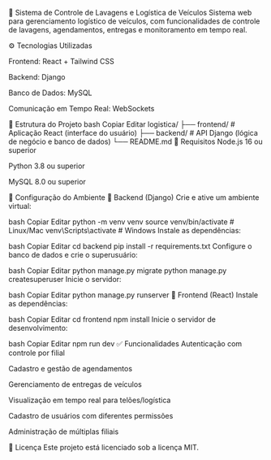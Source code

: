 🚗 Sistema de Controle de Lavagens e Logística de Veículos
Sistema web para gerenciamento logístico de veículos, com funcionalidades de controle de lavagens, agendamentos, entregas e monitoramento em tempo real.

⚙️ Tecnologias Utilizadas

Frontend: React + Tailwind CSS

Backend: Django

Banco de Dados: MySQL

Comunicação em Tempo Real: WebSockets


📁 Estrutura do Projeto
bash
Copiar
Editar
logistica/
├── frontend/         # Aplicação React (interface do usuário)
├── backend/          # API Django (lógica de negócio e banco de dados)
└── README.md
📌 Requisitos
Node.js 16 ou superior

Python 3.8 ou superior

MySQL 8.0 ou superior

🚀 Configuração do Ambiente
🔧 Backend (Django)
Crie e ative um ambiente virtual:

bash
Copiar
Editar
python -m venv venv
source venv/bin/activate        # Linux/Mac
venv\Scripts\activate           # Windows
Instale as dependências:

bash
Copiar
Editar
cd backend
pip install -r requirements.txt
Configure o banco de dados e crie o superusuário:

bash
Copiar
Editar
python manage.py migrate
python manage.py createsuperuser
Inicie o servidor:

bash
Copiar
Editar
python manage.py runserver
🎨 Frontend (React)
Instale as dependências:

bash
Copiar
Editar
cd frontend
npm install
Inicie o servidor de desenvolvimento:

bash
Copiar
Editar
npm run dev
✅ Funcionalidades
Autenticação com controle por filial

Cadastro e gestão de agendamentos

Gerenciamento de entregas de veículos

Visualização em tempo real para telões/logística

Cadastro de usuários com diferentes permissões

Administração de múltiplas filiais

📝 Licença
Este projeto está licenciado sob a licença MIT.
